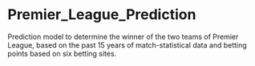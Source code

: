# Premier_League_Prediction
Prediction model to determine the winner of the two teams of Premier League, based on the past 15 years of match-statistical data and betting points based on six betting sites.      
